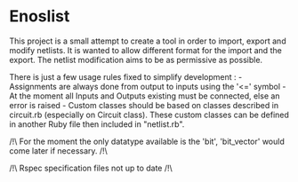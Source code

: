 # Enoslist

This project is a small attempt to create a tool in order to import, export and modify netlists.
It is wanted to allow different format for the import and the export.
The netlist modification aims to be as permissive as possible.

There is just a few usage rules fixed to simplify development :
    - Assignments are always done from output to inputs using the '<=' symbol
    - At the moment all Inputs and Outputs existing must be connected, else an error is raised 
    - Custom classes should be based on classes described in circuit.rb (especially on Circuit class). These custom classes can be defined in another Ruby file then included in "netlist.rb". 


/!\ For the moment the only datatype available is the 'bit', 'bit_vector' would come later if necessary. /!\


/!\ Rspec specification files not up to date /!\